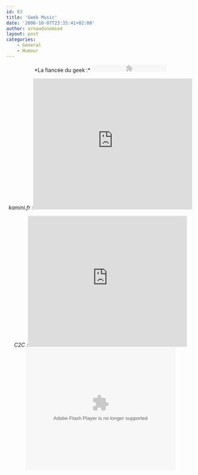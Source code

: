 ```yaml
---
id: 83
title: 'Geek Music'
date: '2006-10-07T23:35:41+02:00'
author: arnaudsnomsed
layout: post
categories:
    - General
    - Humour
---
```


<center>*La fiancée du geek :* <object data="http://www.manuserve.com/flash/dewplayer.swf?son=http://www.manuserve.com/public/manu_serve_la_fiancee_du_geek.mp3&bgcolor=FFFFFF&autostart=0" height="20" type="application/x-shockwave-flash" width="200"><param name="movie" value="http://www.manuserve.com/flash/dewplayer.swf?son=http://www.manuserve.com/public/manu_serve_la_fiancee_du_geek.mp3&autostart=0"></param></object>  
  
*kamini.fr :*<object height="350" width="425"><param name="movie" value="http://www.youtube.com/v/wPJ-xRaw2l8"></param><param name="wmode" value="transparent"></param><embed height="350" src="http://www.youtube.com/v/wPJ-xRaw2l8" type="application/x-shockwave-flash" width="425" wmode="transparent"></embed></object>  
  
*C2C :*<object height="350" width="425"><param name="movie" value="http://www.youtube.com/v/L4_Ue2lrwTQ"></param><param name="wmode" value="transparent"></param><embed height="350" src="http://www.youtube.com/v/L4_Ue2lrwTQ" type="application/x-shockwave-flash" width="425" wmode="transparent"></embed></object><embed id="VideoPlayback" src="http://video.google.com/googleplayer.swf?docId=551670992127427964&hl=fr" style="width:400px; height:326px;" type="application/x-shockwave-flash"></embed></center>  
